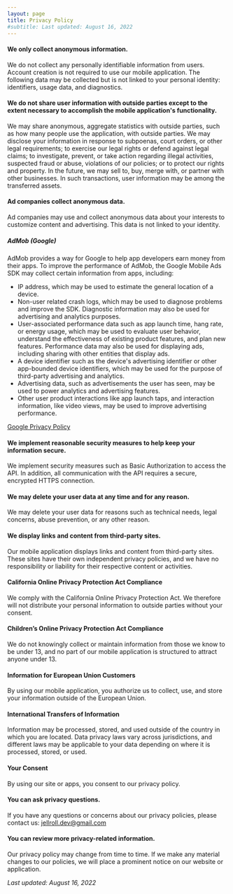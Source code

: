 ```yaml
---
layout: page
title: Privacy Policy
#subtitle: Last updated: August 16, 2022
---
```


#### We only collect anonymous information.
We do not collect any personally identifiable information from users. Account creation is not required to use our mobile application. The following data may be collected but is not linked to your personal identity: identifiers, usage data, and diagnostics.

#### We do not share user information with outside parties except to the extent necessary to accomplish the mobile application's functionality.
We may share anonymous, aggregate statistics with outside parties, such as how many people use the application, with outside parties. We may disclose your information in response to subpoenas, court orders, or other legal requirements; to exercise our legal rights or defend against legal claims; to investigate, prevent, or take action regarding illegal activities, suspected fraud or abuse, violations of our policies; or to protect our rights and property. In the future, we may sell to, buy, merge with, or partner with other businesses. In such transactions, user information may be among the transferred assets.

#### Ad companies collect anonymous data.
Ad companies may use and collect anonymous data about your interests to customize content and advertising. This data is not linked to your identity.

##### AdMob (Google)
AdMob provides a way for Google to help app developers earn money from their apps. To improve the performance of AdMob, the Google Mobile Ads SDK may collect certain information from apps, including:

- IP address, which may be used to estimate the general location of a device.
- Non-user related crash logs, which may be used to diagnose problems and improve the SDK. Diagnostic information may also be used for advertising and analytics purposes.
- User-associated performance data such as app launch time, hang rate, or energy usage, which may be used to evaluate user behavior, understand the effectiveness of existing product features, and plan new features. Performance data may also be used for displaying ads, including sharing with other entities that display ads.
- A device identifier such as the device's advertising identifier or other app-bounded device identifiers, which may be used for the purpose of third-party advertising and analytics.
- Advertising data, such as advertisements the user has seen, may be used to power analytics and advertising features.
- Other user product interactions like app launch taps, and interaction information, like video views, may be used to improve advertising performance.

[Google Privacy Policy](https://policies.google.com/privacy)

#### We implement reasonable security measures to help keep your information secure.
We implement security measures such as Basic Authorization to access the API. In addition, all communication with the API requires a secure, encrypted HTTPS connection.

#### We may delete your user data at any time and for any reason.
We may delete your user data for reasons such as technical needs, legal concerns, abuse prevention, or any other reason.

#### We display links and content from third-party sites.
Our mobile application displays links and content from third-party sites. These sites have their own independent privacy policies, and we have no responsibility or liability for their respective content or activities.

#### California Online Privacy Protection Act Compliance
We comply with the California Online Privacy Protection Act. We therefore will not distribute your personal information to outside parties without your consent.

#### Children’s Online Privacy Protection Act Compliance
We do not knowingly collect or maintain information from those we know to be under 13, and no part of our mobile application is structured to attract anyone under 13.

#### Information for European Union Customers
By using our mobile application, you authorize us to collect, use, and store your information outside of the European Union.

#### International Transfers of Information
Information may be processed, stored, and used outside of the country in which you are located. Data privacy laws vary across jurisdictions, and different laws may be applicable to your data depending on where it is processed, stored, or used.

#### Your Consent
By using our site or apps, you consent to our privacy policy.

#### You can ask privacy questions.
If you have any questions or concerns about our privacy policies, please contact us:
jellroll.dev@gmail.com

#### You can review more privacy-related information.
Our privacy policy may change from time to time. If we make any material changes to our policies, we will place a prominent notice on our website or application.

_Last updated: August 16, 2022_
